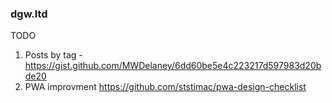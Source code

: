 ### dgw.ltd


TODO
1. Posts by tag - https://gist.github.com/MWDelaney/6dd60be5e4c223217d597983d20bde20
2. PWA improvment https://github.com/ststimac/pwa-design-checklist